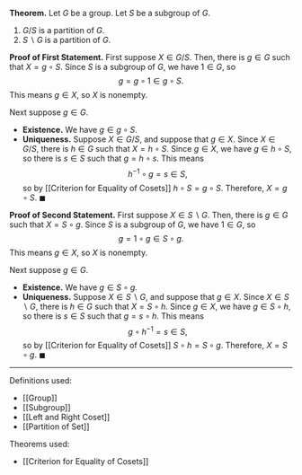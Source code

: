 **Theorem.** Let $G$ be a group. Let $S$ be a subgroup of $G$.
1. $G/S$ is a partition of $G$.
2. $S\backslash G$ is a partition of $G$.

**Proof of First Statement.** First suppose $X\in G/S$. Then, there is $g\in G$ such that $X=g\circ S$. Since $S$ is a subgroup of $G$, we have $1\in G$, so $$g=g\circ 1\in g\circ S.$$This means $g\in X$, so $X$ is nonempty.

Next suppose $g\in G$.
- **Existence.** We have $g\in g\circ S$.
- **Uniqueness.** Suppose $X\in G/S$, and suppose that $g\in X$. Since $X\in G/S$, there is $h\in G$ such that $X=h\circ S$. Since $g\in X$, we have $g\in h\circ S$, so there is $s\in S$ such that $g=h\circ s$. This means $$h^{-1}\circ g=s\in S,$$so by [[Criterion for Equality of Cosets]] $h\circ S=g\circ S$. Therefore, $X=g\circ S$. $\blacksquare$

**Proof of Second Statement.** First suppose $X\in S\backslash G$. Then, there is $g\in G$ such that $X=S\circ g$. Since $S$ is a subgroup of $G$, we have $1\in G$, so $$g=1\circ g\in S\circ g.$$This means $g\in X$, so $X$ is nonempty.

Next suppose $g\in G$.
- **Existence.** We have $g\in S\circ g$.
- **Uniqueness.** Suppose $X\in S\backslash G$, and suppose that $g\in X$. Since $X\in S\backslash G$, there is $h\in G$ such that $X=S\circ h$. Since $g\in X$, we have $g\in S\circ h$, so there is $s\in S$ such that $g=s\circ h$. This means $$g\circ h^{-1}=s\in S,$$so by [[Criterion for Equality of Cosets]] $S\circ h=S\circ g$. Therefore, $X=S\circ g$. $\blacksquare$
***
Definitions used:
- [[Group]]
- [[Subgroup]]
- [[Left and Right Coset]]
- [[Partition of Set]]

Theorems used:
- [[Criterion for Equality of Cosets]]